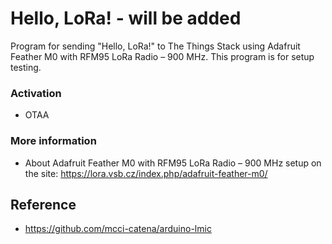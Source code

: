 # Hello, LoRa! - will be added

Program for sending "Hello, LoRa!" to The Things Stack using Adafruit Feather M0 with RFM95 LoRa Radio – 900 MHz. This program is for setup testing.

### Activation
- OTAA

### More information
- About Adafruit Feather M0 with RFM95 LoRa Radio – 900 MHz setup on the site: https://lora.vsb.cz/index.php/adafruit-feather-m0/

## Reference
- https://github.com/mcci-catena/arduino-lmic
